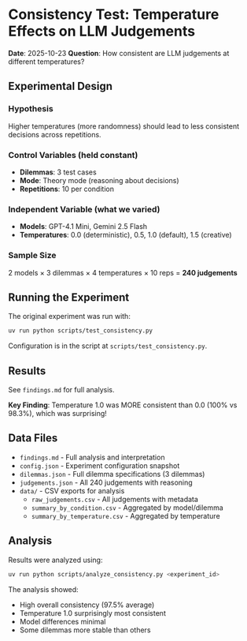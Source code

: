 # Consistency Test: Temperature Effects on LLM Judgements

**Date**: 2025-10-23
**Question**: How consistent are LLM judgements at different temperatures?

## Experimental Design

### Hypothesis
Higher temperatures (more randomness) should lead to less consistent decisions across repetitions.

### Control Variables (held constant)
- **Dilemmas**: 3 test cases
- **Mode**: Theory mode (reasoning about decisions)
- **Repetitions**: 10 per condition

### Independent Variable (what we varied)
- **Models**: GPT-4.1 Mini, Gemini 2.5 Flash
- **Temperatures**: 0.0 (deterministic), 0.5, 1.0 (default), 1.5 (creative)

### Sample Size
2 models × 3 dilemmas × 4 temperatures × 10 reps = **240 judgements**

## Running the Experiment

The original experiment was run with:
```bash
uv run python scripts/test_consistency.py
```

Configuration is in the script at `scripts/test_consistency.py`.

## Results

See `findings.md` for full analysis.

**Key Finding**: Temperature 1.0 was MORE consistent than 0.0 (100% vs 98.3%), which was surprising!

## Data Files

- `findings.md` - Full analysis and interpretation
- `config.json` - Experiment configuration snapshot
- `dilemmas.json` - Full dilemma specifications (3 dilemmas)
- `judgements.json` - All 240 judgements with reasoning
- `data/` - CSV exports for analysis
  - `raw_judgements.csv` - All judgements with metadata
  - `summary_by_condition.csv` - Aggregated by model/dilemma
  - `summary_by_temperature.csv` - Aggregated by temperature

## Analysis

Results were analyzed using:
```bash
uv run python scripts/analyze_consistency.py <experiment_id>
```

The analysis showed:
- High overall consistency (97.5% average)
- Temperature 1.0 surprisingly most consistent
- Model differences minimal
- Some dilemmas more stable than others
